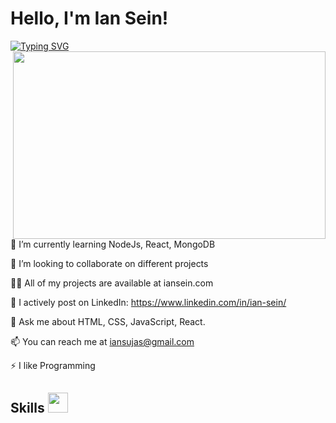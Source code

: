 # Hello, I'm Ian Sein!
<a href="https://git.io/typing-svg"><img src="https://readme-typing-svg.demolab.com?font=Fira+Code&pause=1000&color=7000CA&random=false&width=435&lines=Full-Stack+Web+Developer" alt="Typing SVG" /></a>
 <img src="https://user-images.githubusercontent.com/74038190/212750155-3ceddfbd-19d3-40a3-87af-8d329c8323c4.gif" align="right" height="300" width="500">
 
🌱 I’m currently learning NodeJs, React, MongoDB

👯 I’m looking to collaborate on different projects

👨‍💻 All of my projects are available at iansein.com

📝 I actively post on LinkedIn: https://www.linkedin.com/in/ian-sein/

👀 Ask me about HTML, CSS, JavaScript, React.

📫 You can reach me at iansujas@gmail.com

⚡ I like Programming
<br>

<h2> Skills <img src = "https://media2.giphy.com/media/QssGEmpkyEOhBCb7e1/giphy.gif?cid=ecf05e47a0n3gi1bfqntqmob8g9aid1oyj2wr3ds3mg700bl&rid=giphy.gif" width = 32px> </h2>
<span> <img width ='40px' src ='https://raw.githubusercontent.com/rahulbanerjee26/githubAboutMeGenerator/main/icons/html.svg' style="text-decoration:none;> </span>
<a href=> <img width ='40px' src ='https://raw.githubusercontent.com/rahulbanerjee26/githubAboutMeGenerator/main/icons/css.svg'> </a>
<a href=> <img width ='40px' src ='https://raw.githubusercontent.com/rahulbanerjee26/githubAboutMeGenerator/main/icons/javascript.svg'> </a>
<a href=> <img width ='40px' src ='https://raw.githubusercontent.com/rahulbanerjee26/githubAboutMeGenerator/main/icons/reactjs.svg'> </a>
<a href=> <img width ='40px' src ='https://raw.githubusercontent.com/rahulbanerjee26/githubAboutMeGenerator/main/icons/node.svg'> </a>
<a href=> <img width ='40px' src ='https://raw.githubusercontent.com/rahulbanerjee26/githubAboutMeGenerator/main/icons/mongodb.svg'> </a>
<a href=> <img width ='40px' src ='https://raw.githubusercontent.com/rahulbanerjee26/githubAboutMeGenerator/main/icons/scikit.svg'> </a>
<a href=> <img width ='40px' src ='https://raw.githubusercontent.com/rahulbanerjee26/githubAboutMeGenerator/main/icons/c.svg'> </a>
<a href=> <img width ='40px' src ='https://raw.githubusercontent.com/rahulbanerjee26/githubAboutMeGenerator/main/icons/cpp.svg'> </a>
<a href=> <img width ='40px' src ='https://raw.githubusercontent.com/rahulbanerjee26/githubAboutMeGenerator/main/icons/sqlite.svg'> </a>
<a href=> <img width ='40px' src ='https://raw.githubusercontent.com/rahulbanerjee26/githubAboutMeGenerator/main/icons/pytorch.svg'> </a>
<a href=> <img width ='40px' src ='https://raw.githubusercontent.com/rahulbanerjee26/githubAboutMeGenerator/main/icons/android.svg'> </a>
<a href=> <img width ='40px' src ='https://raw.githubusercontent.com/rahulbanerjee26/githubAboutMeGenerator/main/icons/csharp.svg'> </a>
